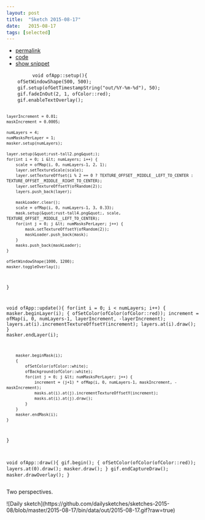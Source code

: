 ```yaml
---
layout: post
title:  "Sketch 2015-08-17"
date:   2015-08-17
tags: [selected]
---
```

<div class="code">
    <ul>
		<li><a href="{% post_url 2015-08-17-sketch %}">permalink</a></li>
		<li><a href="https://github.com/dailysketches/sketches-2015-08/tree/master/2015-08-17">code</a></li>
		<li><a href="#" class="snippet-button">show snippet</a></li>
	</ul>
    <pre class="snippet">
        <code class="cpp">void ofApp::setup(){
    ofSetWindowShape(500, 500);
    gif.setup(ofGetTimestampString(&quot;out/%Y-%m-%d&quot;), 50);
    gif.fadeInOut(2, 1, ofColor::red);
    gif.enableTextOverlay();

    layerIncrement = 0.01;
    maskIncrement = 0.0005;

    numLayers = 4;
    numMasksPerLayer = 1;
    masker.setup(numLayers);

    layer.setup(&quot;rust-tall2.png&quot;);
    for(int i = 0; i &lt; numLayers; i++) {
        scale = ofMap(i, 0, numLayers-1, 2, 1);
        layer.setTextureScale(scale);
        layer.setTextureOffset(i % 2 == 0 ? TEXTURE_OFFSET__MIDDLE__LEFT_TO_CENTER : TEXTURE_OFFSET__MIDDLE__RIGHT_TO_CENTER);
        layer.setTextureOffsetY(ofRandom(2));
        layers.push_back(layer);

        maskLoader.clear();
        scale = ofMap(i, 0, numLayers-1, 3, 0.33);
        mask.setup(&quot;rust-tall4.png&quot;, scale, TEXTURE_OFFSET__MIDDLE__LEFT_TO_CENTER);
        for(int j = 0; j &lt; numMasksPerLayer; j++) {
            mask.setTextureOffsetY(ofRandom(2));
            maskLoader.push_back(mask);
        }
        masks.push_back(maskLoader);
    }

    ofSetWindowShape(1000, 1200);
    masker.toggleOverlay();
}

void ofApp::update(){
    for(int i = 0; i &lt; numLayers; i++) {
        masker.beginLayer(i);
        {
            ofSetColor(ofColor(ofColor::red));
            increment = ofMap(i, 0, numLayers-1, layerIncrement, -layerIncrement);
            layers.at(i).incrementTextureOffsetY(increment);
            layers.at(i).draw();
        }
        masker.endLayer(i);
        
        masker.beginMask(i);
        {
            ofSetColor(ofColor::white);
            ofBackground(ofColor::white);
            for(int j = 0; j &lt; numMasksPerLayer; j++) {
                increment = (j+1) * ofMap(i, 0, numLayers-1, maskIncrement, -maskIncrement);
                masks.at(i).at(j).incrementTextureOffsetY(increment);
                masks.at(i).at(j).draw();
            }
        }
        masker.endMask(i);
    }
}

void ofApp::draw(){
    gif.begin();
    {
        ofSetColor(ofColor(ofColor::red));
        layers.at(0).draw();
        masker.draw();
    }
    gif.endCaptureDraw();
    masker.drawOverlay();
}</code>
    </pre>
</div>
<p class="description">Two perspectives.</p>
![Daily sketch](https://github.com/dailysketches/sketches-2015-08/blob/master/2015-08-17/bin/data/out/2015-08-17.gif?raw=true)
